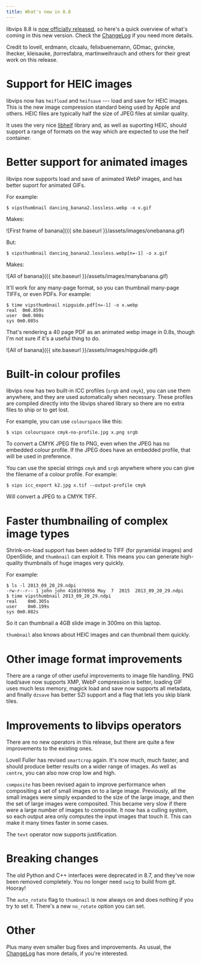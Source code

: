 ```yaml
---
title: What's new in 8.8
---
```


libvips 8.8 is [now officially
released](https://github.com/libvips/libvips/releases/tag/v8.8.0), so
here's a quick overview of what's coming in this new version.  Check the
[ChangeLog](https://github.com/libvips/libvips/blob/master/ChangeLog)
if you need more details.

Credit to lovell, erdmann, clcaalu, felixbuenemann, GDmac, gvincke, lhecker,
kleisauke, jtorresfabra, martinweihrauch and others for their great work
on this release.

# Support for HEIC images

libvips now has `heifload` and `heifsave` --- load and save for HEIC
images.  This is the new image compression standard being used by Apple
and others. HEIC files are typically half the size of JPEG files at similar 
quality.

It uses the very nice [libheif](https://github.com/strukturag/libheif)
library and, as well as suporting HEIC, should support a range of formats
on the way which are expected to use the heif container.

# Better support for animated images

libvips now supports load and save of animated WebP images, and has better
suport for animated GIFs.

For example:

```
$ vipsthumbnail dancing_banana2.lossless.webp -o x.gif
```

Makes:

![First frame of banana]({{ site.baseurl }}/assets/images/onebanana.gif)

But:

```
$ vipsthumbnail dancing_banana2.lossless.webp[n=-1] -o x.gif
```

Makes:

![All of banana]({{ site.baseurl }}/assets/images/manybanana.gif)

It'll work for any many-page format, so you can thumbnail many-page TIFFs,
or even PDFs. For example:

```
$ time vipsthumbnail nipguide.pdf[n=-1] -o x.webp
real  0m0.859s
user  0m0.900s
sys 0m0.085s
```

That's rendering a 40 page PDF as an animated webp image in 0.8s, though I'm 
not sure if it's a useful thing to do.

![All of banana]({{ site.baseurl }}/assets/images/nipguide.gif)

# Built-in colour profiles

libvips now has two built-in ICC profiles (`srgb` and `cmyk`), you can use
them anywhere, and they are used automatically when necessary. These profiles
are compiled directly into the libvips shared library so there are no extra
files to ship or to get lost.

For example, you can use `colourspace` like this:

```
$ vips colourspace cmyk-no-profile.jpg x.png srgb
```

To convert a CMYK JPEG file to PNG, even when the JPEG has no embedded colour
profile. If the JPEG does have an embedded profile, that will be used in
preference.

You can use the special strings `cmyk` and `srgb` anywhere where you can give
the filename of a colour profile. For example:

```
$ vips icc_export k2.jpg x.tif --output-profile cmyk
```

Will convert a JPEG to a CMYK TIFF.

# Faster thumbnailing of complex image types

Shrink-on-load support has been added to TIFF (for pyramidal images) and
OpenSlide, and `thumbnail` can exploit it. This means you can generate
high-quality thumbnails of huge images very quickly.

For example:

```
$ ls -l 2013_09_20_29.ndpi
-rw-r--r-- 1 john john 4101070956 May  7  2015  2013_09_20_29.ndpi
$ time vipsthumbnail 2013_09_20_29.ndpi
real	0m0.305s
user	0m0.199s
sys	0m0.082s
```

So it can thumbnail a 4GB slide image in 300ms on this laptop.

`thumbnail` also knows about HEIC images and can thumbnail them quickly.

# Other image format improvements

There are a range of other useful improvements to image file handling. PNG
load/save now supports XMP, WebP compression is better, loading GIF 
uses much less memory, magick load and save now supports all metadata,
and finally `dzsave` has better SZI support and a flag that lets you skip
blank tiles.

# Improvements to libvips operators

There are no new operators in this release, but there are quite a few
improvements to the existing ones.

Lovell Fuller has revised `smartcrop` again. It's now much, much faster, and
should produce better results on a wider range of images. As well as `centre`,
you can also now crop low and high.

`composite` has been revised again to improve performance when compositing a
set of small images on to a large image.  Previously, all the small images
were simply expanded to the size of the large image, and then the set of
large images were composited. This became very slow if there were a large
number of images to composite.  It now has a culling system, so each output
area only computes the input images that touch it. This can make it many
times faster in some cases.

The `text` operator now supports justification.

# Breaking changes

The old Python and C++ interfaces were deprecated in 8.7, and they've now
been removed completely. You no longer need `swig` to build from git. Hooray!

The `auto_rotate` flag to `thumbnail` is now always on and does nothing if you
try to set it. There's a new `no_rotate` option you can set.

# Other

Plus many even smaller bug fixes and improvements. As usual, the 
[ChangeLog](https://github.com/libvips/libvips/blob/master/ChangeLog)
has more details, if you're interested.
